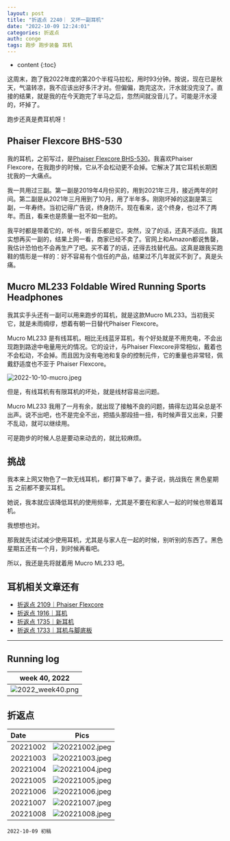 ```yaml
---
layout: post
title: "折返点 2240｜ 又坏一副耳机"
date: "2022-10-09 12:24:01"
categories: 折返点
auth: conge
tags: 跑步 跑步装备 耳机
---
```

* content
{:toc}

这周末，跑了我2022年度的第20个半程马拉松，用时93分钟。按说，现在已是秋天，气温转凉，我不应该出好多汗才对。但偏偏，跑完这次，汗水就没完没了。直接的结果，就是我的在今天跑完了半马之后，忽然间就没音儿了。可能是汗水浸的，坏掉了。

跑步还真是费耳机呀！




## Phaiser Flexcore BHS-530

我的耳机，之前写过，是[Phaiser Flexcore BHS-530](https://conge.github.io/2021/03/07/return-point-Phaiser-Flexcore/)。我喜欢Phaiser Flexcore，在我跑步的时候，它从不会松动更不会掉。它解决了其它耳机长期困扰我的一大痛点。

我一共用过三副。第一副是2019年4月份买的，用到2021年三月，接近两年的时间。第二副是从2021年三月用到了10月，用了半年多。刚刚坏掉的这副是第三副，一年寿终。当初记得广告说，终身防汗。现在看来，这个终身，也过不了两年。而且，看来也是质量一批不如一批的。

我平时都是带着它的，听书，听音乐都是它。突然，没了的话，还真不适应。我其实想再买一副的，结果上网一看，商家已经不卖了。官网上和Amazon都说售罄，我估计恐怕也不会再生产了吧。买不着了的话，还得去找替代品。这真是跟我买跑鞋的情形是一样的：好不容易有个信任的产品，结果过不几年就买不到了。真是头痛。

## Mucro ML233 Foldable Wired Running Sports Headphones

我其实手头还有一副可以用来跑步的耳机，就是这款Mucro ML233。当初我买它，就是未雨绸缪，想着有朝一日替代Phaiser Flexcore。

Mucro ML233 是有线耳机，相比无线蓝牙耳机，有个好处就是不用充电，不会出现跑到路途中电量用光的情况。它的设计，与Phaiser Flexcore非常相似，戴着也不会松动，不会掉。而且因为没有电池和复杂的控制元件，它的重量也非常轻，佩戴舒适度也不亚于 Phaiser Flexcore。

![2022-10-10-mucro.jpeg](https://s2.loli.net/2022/10/11/eOCn2FfUHiI7Dab.jpg)

但是，有线耳机有有限耳机的坏处，就是线材容易出问题。

Mucro ML233 我用了一月有余，就出现了接触不良的问题，搞得左边耳朵总是不出声。说不出吧，也不是完全不出，把插头那段扭一扭，有时候声音又出来，只要不乱动，就可以继续用。

可是跑步的时候人总是要动来动去的，就比较麻烦。

## 挑战

我本来上网又物色了一款无线耳机，都打算下单了。妻子说，挑战我在 黑色星期五 之前都不要买耳机。

她说，我本就应该降低耳机的使用频率，尤其是不要在和家人一起的时候也带着耳机。

我想想也对。

那我就先试试减少使用耳机，尤其是与家人在一起的时候，别听别的东西了。黑色星期五还有一个月，到时候再看吧。

所以，我还是先将就着用 Mucro ML233 吧。

## 耳机相关文章还有

* [折返点 2109｜Phaiser Flexcore](https://conge.github.io/2021/03/07/return-point-Phaiser-Flexcore/)
* [折返点 1916｜耳机](https://conge.github.io/2019/04/22/zhe-fan-dian-1916-er-ji/)
* [折返点 1735｜新耳机](https://conge.github.io/2017/09/03/zhe-fan-dian-1735-xin-er-ji/)
* [折返点 1733｜耳机与脚底板](https://conge.github.io/2017/08/22/zhe-fan-dian-1733-er-ji-yu-jiao-di-ban/)

---

## Running log

|                            week 40, 2022                            |
| :------------------------------------------------------------------: |
| ![2022_week40.png](https://s2.loli.net/2022/10/10/lF1r72WfkEXPhy4.png) |

## 折返点

| Date     |                                Pics                                |
| :------- | :----------------------------------------------------------------: |
| 20221002 |![20221002.jpeg](https://s2.loli.net/2022/10/10/tFQgewsmCfzID9L.jpg)  |
| 20221003 |![20221003.jpeg](https://s2.loli.net/2022/10/10/eFgaHtlbrUQ8BVK.jpg)  |
| 20221004 |![20221004.jpeg](https://s2.loli.net/2022/10/10/ri29lZD8vjd3LSY.jpg)  |
| 20221005 |![20221005.jpeg](https://s2.loli.net/2022/10/10/8sVM4Xd7vqWbfLp.jpg)  |
| 20221006 |![20221006.jpeg](https://s2.loli.net/2022/10/10/3ovJy5xOXCDV4zk.jpg)  |
| 20221007 |![20221007.jpeg](https://s2.loli.net/2022/10/10/ZNMU3JBvVhzKaGg.jpg)  |
| 20221008 |![20221008.jpeg](https://s2.loli.net/2022/10/10/T8oRqAK5zpt3NPY.jpg)  |

```
2022-10-09 初稿
```
